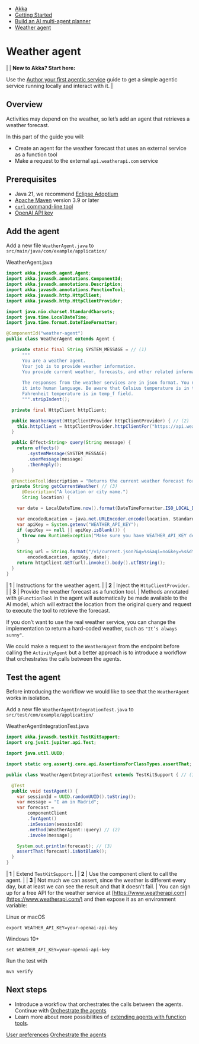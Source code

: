 <!-- <nav> -->
- [Akka](../../index.html)
- [Getting Started](../index.html)
- [Build an AI multi-agent planner](index.html)
- [Weather agent](weather.html)

<!-- </nav> -->

# Weather agent

|  | **New to Akka? Start here:**

Use the [Author your first agentic service](../author-your-first-service.html) guide to get a simple agentic service running locally and interact with it. |

## <a href="about:blank#_overview"></a> Overview

Activities may depend on the weather, so let’s add an agent that retrieves a weather forecast.

In this part of the guide you will:

- Create an agent for the weather forecast that uses an external service as a function tool
- Make a request to the external `api.weatherapi.com` service

## <a href="about:blank#_prerequisites"></a> Prerequisites

- Java 21, we recommend [Eclipse Adoptium](https://adoptium.net/marketplace/)
- [Apache Maven](https://maven.apache.org/install.html) version 3.9 or later
- <a href="https://curl.se/download.html">`curl` command-line tool</a>
- [OpenAI API key](https://platform.openai.com/api-keys)

## <a href="about:blank#_add_the_agent"></a> Add the agent

Add a new file `WeatherAgent.java` to `src/main/java/com/example/application/`

WeatherAgent.java
```java
import akka.javasdk.agent.Agent;
import akka.javasdk.annotations.ComponentId;
import akka.javasdk.annotations.Description;
import akka.javasdk.annotations.FunctionTool;
import akka.javasdk.http.HttpClient;
import akka.javasdk.http.HttpClientProvider;

import java.nio.charset.StandardCharsets;
import java.time.LocalDateTime;
import java.time.format.DateTimeFormatter;

@ComponentId("weather-agent")
public class WeatherAgent extends Agent {

  private static final String SYSTEM_MESSAGE = // (1)
      """
      You are a weather agent.
      Your job is to provide weather information.
      You provide current weather, forecasts, and other related information.
      
      The responses from the weather services are in json format. You need to digest
      it into human language. Be aware that Celsius temperature is in temp_c field.
      Fahrenheit temperature is in temp_f field.
      """.stripIndent();

  private final HttpClient httpClient;

  public WeatherAgent(HttpClientProvider httpClientProvider) { // (2)
    this.httpClient = httpClientProvider.httpClientFor("https://api.weatherapi.com");
  }

  public Effect<String> query(String message) {
    return effects()
        .systemMessage(SYSTEM_MESSAGE)
        .userMessage(message)
        .thenReply();
  }

  @FunctionTool(description = "Returns the current weather forecast for a given city.")
  private String getCurrentWeather( // (3)
      @Description("A location or city name.")
      String location) {

    var date = LocalDateTime.now().format(DateTimeFormatter.ISO_LOCAL_DATE);

    var encodedLocation = java.net.URLEncoder.encode(location, StandardCharsets.UTF_8);
    var apiKey = System.getenv("WEATHER_API_KEY");
    if (apiKey == null || apiKey.isBlank()) {
      throw new RuntimeException("Make sure you have WEATHER_API_KEY defined as environment variable.");
    }

    String url = String.format("/v1/current.json?&q=%s&aqi=no&key=%s&dt=%s",
        encodedLocation, apiKey, date);
    return httpClient.GET(url).invoke().body().utf8String();
  }
}
```

| **1** | Instructions for the weather agent. |
| **2** | Inject the `HttpClientProvider`. |
| **3** | Provide the weather forecast as a function tool. |
Methods annotated with `@FunctionTool` in the agent will automatically be made available to the AI model, which will extract the location from the original query and request to execute the tool to retrieve the forecast.

If you don’t want to use the real weather service, you can change the implementation to return a hard-coded weather, such as `"It’s always sunny"`.

We could make a request to the `WeatherAgent` from the endpoint before calling the `ActivityAgent` but a better approach is to introduce a workflow that orchestrates the calls between the agents.

## <a href="about:blank#_test_the_agent"></a> Test the agent

Before introducing the workflow we would like to see that the `WeatherAgent` works in isolation.

Add a new file `WeatherAgentIntegrationTest.java` to `src/test/com/example/application/`

WeatherAgentIntegrationTest.java
```java
import akka.javasdk.testkit.TestKitSupport;
import org.junit.jupiter.api.Test;

import java.util.UUID;

import static org.assertj.core.api.AssertionsForClassTypes.assertThat;

public class WeatherAgentIntegrationTest extends TestKitSupport { // (1)

  @Test
  public void testAgent() {
    var sessionId = UUID.randomUUID().toString();
    var message = "I am in Madrid";
    var forecast =
        componentClient
        .forAgent()
        .inSession(sessionId)
        .method(WeatherAgent::query) // (2)
        .invoke(message);

    System.out.println(forecast); // (3)
    assertThat(forecast).isNotBlank();
  }
}
```

| **1** | Extend `TestKitSupport`. |
| **2** | Use the component client to call the agent. |
| **3** | Not much we can assert, since the weather is different every day, but at least we can see the result and that it doesn’t fail. |
You can sign up for a free API for the weather service at [https://www.weatherapi.com](https://www.weatherapi.com/) and then expose it as an environment variable:

Linux or macOS
```command
export WEATHER_API_KEY=your-openai-api-key
```
Windows 10+
```command
set WEATHER_API_KEY=your-openai-api-key
```
Run the test with

```command
mvn verify
```

## <a href="about:blank#_next_steps"></a> Next steps

- Introduce a workflow that orchestrates the calls between the agents. Continue with [Orchestrate the agents](team.html)
- Learn more about more possibilities of [extending agents with function tools](../../java/agents.html#tools).

<!-- <footer> -->
<!-- <nav> -->
[User preferences](preferences.html) [Orchestrate the agents](team.html)
<!-- </nav> -->

<!-- </footer> -->

<!-- <aside> -->

<!-- </aside> -->
